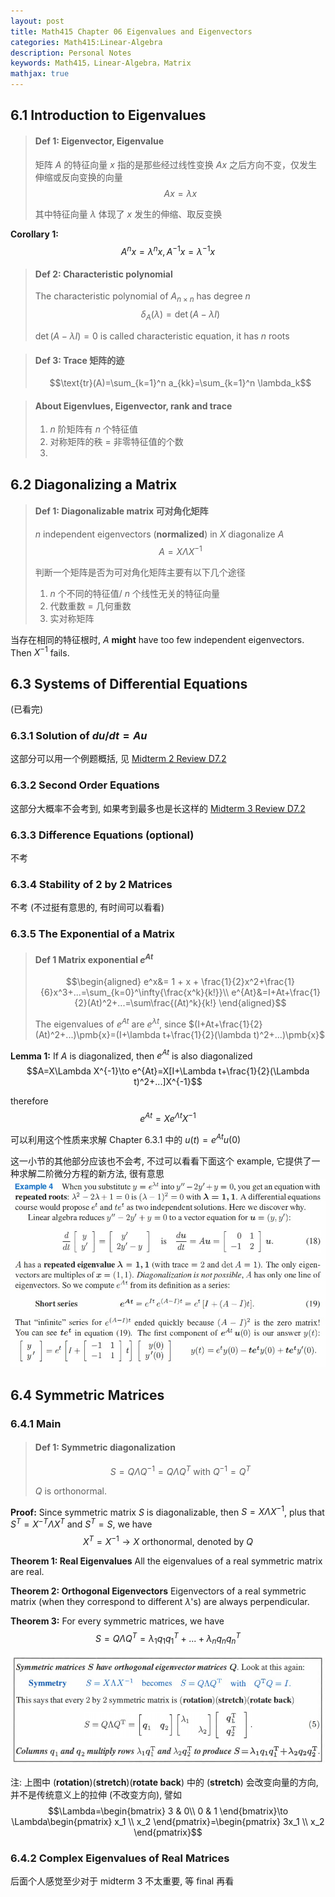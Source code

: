```yaml
---
layout: post
title: Math415 Chapter 06 Eigenvalues and Eigenvectors
categories: Math415:Linear-Algebra
description: Personal Notes
keywords: Math415，Linear-Algebra，Matrix
mathjax: true
---
```


## 6.1 Introduction to Eigenvalues

> #### Def 1: Eigenvector, Eigenvalue
> 矩阵 $A$ 的特征向量 $x$ 指的是那些经过线性变换 $Ax$ 之后方向不变，仅发生伸缩或反向变换的向量
$$Ax=\lambda x$$ 
>
> 其中特征向量 $\lambda$ 体现了 $x$ 发生的伸缩、取反变换

**Corollary 1:** 
$$A^nx=\lambda^nx,A^{-1}x=\lambda^{-1}x$$

> #### Def 2: Characteristic polynomial
> The characteristic polynomial of $A_{n\times n}$ has degree $n$
> $$\delta_A(\lambda)=\det(A-\lambda I)$$
>
> $\det(A-\lambda I)=0$ is called characteristic equation, it has $n$ roots

> #### Def 3: Trace 矩阵的迹
> $$\text{tr}(A)=\sum_{k=1}^n a_{kk}=\sum_{k=1}^n \lambda_k$$

> #### About Eigenvlues, Eigenvector, rank and trace
> 1. $n$ 阶矩阵有 $n$ 个特征值
> 2. 对称矩阵的秩 = 非零特征值的个数
> 3. 

## 6.2 Diagonalizing a Matrix
> #### Def 1: Diagonalizable matrix 可对角化矩阵
> $n$ independent eigenvectors (**normalized**) in $X$ diagonalize $A$
> $$A=X\Lambda X^{-1}$$
> 
> 判断一个矩阵是否为可对角化矩阵主要有以下几个途径
> 1. $n$ 个不同的特征值/ $n$ 个线性无关的特征向量
> 2. 代数重数 = 几何重数
> 3. 实对称矩阵

当存在相同的特征根时, $A$ **might** have too few independent eigenvectors. Then $X^{-1}$ fails.

## 6.3 Systems of Differential Equations

(已看完)

### 6.3.1 Solution of $du/dt = Au$
这部分可以用一个例题概括, 见 [Midterm 2 Review D7.2](https://zhekaili.github.io/0001/03/02/Math415-midterm-2-review/#d7)

### 6.3.2 Second Order Equations
这部分大概率不会考到, 如果考到最多也是长这样的 [Midterm 3 Review D7.2](https://zhekaili.github.io/0001/03/03/Math415-midterm-3-review/#d7)

### 6.3.3 Difference Equations (optional)
不考

### 6.3.4 Stability of 2 by 2 Matrices
不考 (不过挺有意思的, 有时间可以看看)

### 6.3.5 The Exponential of a Matrix

> #### Def 1 Matrix exponential $e^{At}$
> $$\begin{aligned}
e^x&= 1 + x + \frac{1}{2}x^2+\frac{1}{6}x^3+...=\sum_{k=0}^\infty{\frac{x^k}{k!}}\\
e^{At}&=I+At+\frac{1}{2}(At)^2+...=\sum\frac{(At)^k}{k!}
\end{aligned}$$
> 
> The eigenvalues of $e^{At}$ are $e^{\lambda t}$, since $(I+At+\frac{1}{2}(At)^2+...)\pmb{x}=(I+\lambda t+\frac{1}{2}(\lambda t)^2+...)\pmb{x}$

**Lemma 1:** If $A$ is diagonalized, then $e^{At}$ is also diagonalized
$$A=X\Lambda X^{-1}\to e^{At}=X[I+\Lambda t+\frac{1}{2}(\Lambda t)^2+...]X^{-1}$$

therefore
$$e^{At}=Xe^{\Lambda t}X^{-1}$$

可以利用这个性质来求解 Chapter 6.3.1 中的 $u(t)=e^{At}u(0)$

这一小节的其他部分应该也不会考, 不过可以看看下面这个 example, 它提供了一种求解二阶微分方程的新方法, 很有意思
![pic](/images/2020-12/Snipaste_2020-12-16_19-41-52.jpg)

## 6.4 Symmetric Matrices

### 6.4.1 Main

> #### Def 1: Symmetric diagonalization
> $$S=Q\Lambda Q^{-1}=Q\Lambda Q^T \text{ with } Q^{-1}=Q^T$$ 
>
>$Q$ is orthonormal.

**Proof:** Since symmetric matrix $S$ is diagonalizable, then $S=X\Lambda X^{-1}$, plus that $S^T=X^{-T}\Lambda X^T$ and $S^T=S$, we have
$$X^T=X^{-1}\to X\text{ orthonormal, denoted by }Q$$

**Theorem 1: Real Eigenvalues** All the eigenvalues of a real symmetric matrix are real.

**Theorem 2: Orthogonal Eigenvectors** Eigenvectors of a real symmetric matrix (when they correspond to different $\lambda$'s) are always perpendicular.

**Theorem 3:** For every symmetric matrices, we have
$$S=Q\Lambda Q^T=\lambda_1q_1q_1^T+...+\lambda_nq_nq_n^T$$

![pic](/images/2020-12/Snipaste_2020-12-17_10-01-03.jpg)

注: 上图中 (**rotation**)(**stretch**)(**rotate back**) 中的 (**stretch**) 会改变向量的方向, 并不是传统意义上的拉伸 (不改变方向), 譬如 $$\Lambda=\begin{bmatrix}
3 & 0\\
0 & 1
\end{bmatrix}\to \Lambda\begin{pmatrix}
x_1 \\ x_2
\end{pmatrix}=\begin{pmatrix}
3x_1 \\ x_2
\end{pmatrix}$$

### 6.4.2 Complex Eigenvalues of Real Matrices

后面个人感觉至少对于 midterm 3 不太重要, 等 final 再看